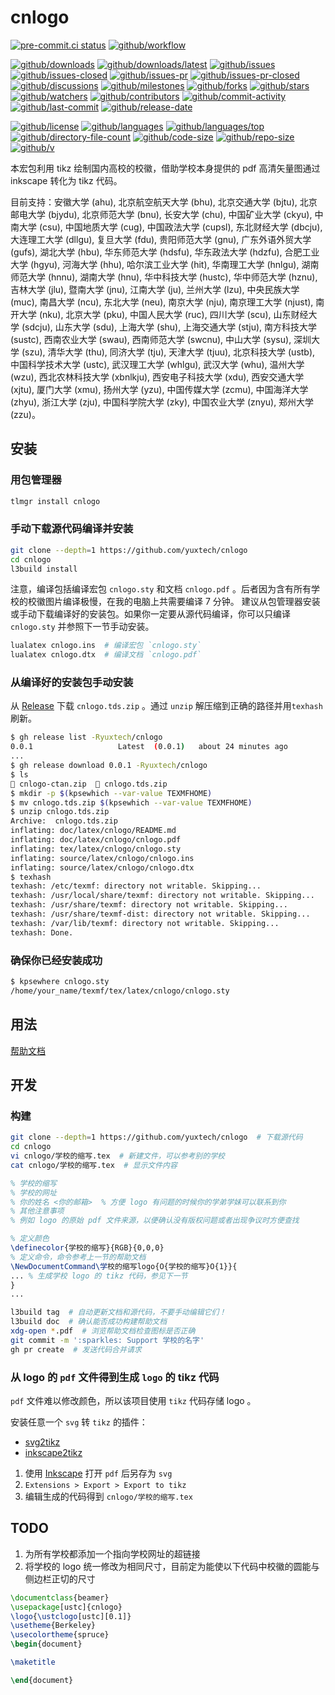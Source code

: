 # cnlogo

[![pre-commit.ci status](https://results.pre-commit.ci/badge/github/yuxtech/cnlogo/main.svg)](https://results.pre-commit.ci/latest/github/yuxtech/cnlogo/main)
[![github/workflow](https://github.com/yuxtech/cnlogo/actions/workflows/main.yml/badge.svg)](https://github.com/yuxtech/cnlogo/actions)

[![github/downloads](https://shields.io/github/downloads/yuxtech/cnlogo/total)](https://github.com/yuxtech/cnlogo/releases)
[![github/downloads/latest](https://shields.io/github/downloads/yuxtech/cnlogo/latest/total)](https://github.com/yuxtech/cnlogo/releases/latest)
[![github/issues](https://shields.io/github/issues/yuxtech/cnlogo)](https://github.com/yuxtech/cnlogo/issues)
[![github/issues-closed](https://shields.io/github/issues-closed/yuxtech/cnlogo)](https://github.com/yuxtech/cnlogo/issues?q=is%3Aissue+is%3Aclosed)
[![github/issues-pr](https://shields.io/github/issues-pr/yuxtech/cnlogo)](https://github.com/yuxtech/cnlogo/pulls)
[![github/issues-pr-closed](https://shields.io/github/issues-pr-closed/yuxtech/cnlogo)](https://github.com/yuxtech/cnlogo/pulls?q=is%3Apr+is%3Aclosed)
[![github/discussions](https://shields.io/github/discussions/yuxtech/cnlogo)](https://github.com/yuxtech/cnlogo/discussions)
[![github/milestones](https://shields.io/github/milestones/all/yuxtech/cnlogo)](https://github.com/yuxtech/cnlogo/milestones)
[![github/forks](https://shields.io/github/forks/yuxtech/cnlogo)](https://github.com/yuxtech/cnlogo/network/members)
[![github/stars](https://shields.io/github/stars/yuxtech/cnlogo)](https://github.com/yuxtech/cnlogo/stargazers)
[![github/watchers](https://shields.io/github/watchers/yuxtech/cnlogo)](https://github.com/yuxtech/cnlogo/watchers)
[![github/contributors](https://shields.io/github/contributors/yuxtech/cnlogo)](https://github.com/yuxtech/cnlogo/graphs/contributors)
[![github/commit-activity](https://shields.io/github/commit-activity/w/yuxtech/cnlogo)](https://github.com/yuxtech/cnlogo/graphs/commit-activity)
[![github/last-commit](https://shields.io/github/last-commit/yuxtech/cnlogo)](https://github.com/yuxtech/cnlogo/commits)
[![github/release-date](https://shields.io/github/release-date/yuxtech/cnlogo)](https://github.com/yuxtech/cnlogo/releases/latest)

[![github/license](https://shields.io/github/license/yuxtech/cnlogo)](https://github.com/yuxtech/cnlogo/blob/main/LICENSE)
[![github/languages](https://shields.io/github/languages/count/yuxtech/cnlogo)](https://github.com/yuxtech/cnlogo)
[![github/languages/top](https://shields.io/github/languages/top/yuxtech/cnlogo)](https://github.com/yuxtech/cnlogo)
[![github/directory-file-count](https://shields.io/github/directory-file-count/yuxtech/cnlogo)](https://github.com/yuxtech/cnlogo)
[![github/code-size](https://shields.io/github/languages/code-size/yuxtech/cnlogo)](https://github.com/yuxtech/cnlogo)
[![github/repo-size](https://shields.io/github/repo-size/yuxtech/cnlogo)](https://github.com/yuxtech/cnlogo)
[![github/v](https://shields.io/github/v/release/yuxtech/cnlogo)](https://github.com/yuxtech/cnlogo)

本宏包利用 tikz 绘制国内高校的校徽，借助学校本身提供的 pdf 高清矢量图通过
inkscape 转化为 tikz 代码。

<!-- markdownlint-disable MD013 -->

目前支持：安徽大学 (ahu), 北京航空航天大学 (bhu), 北京交通大学 (bjtu), 北京邮电大学 (bjydu), 北京师范大学 (bnu), 长安大学 (chu), 中国矿业大学 (ckyu), 中南大学 (csu), 中国地质大学 (cug), 中国政法大学 (cupsl), 东北财经大学 (dbcju), 大连理工大学 (dllgu), 复旦大学 (fdu), 贵阳师范大学 (gnu), 广东外语外贸大学 (gufs), 湖北大学 (hbu), 华东师范大学 (hdsfu), 华东政法大学 (hdzfu), 合肥工业大学 (hgyu), 河海大学 (hhu), 哈尔滨工业大学 (hit), 华南理工大学 (hnlgu), 湖南师范大学 (hnnu), 湖南大学 (hnu), 华中科技大学 (hustc), 华中师范大学 (hznu), 吉林大学 (jlu), 暨南大学 (jnu), 江南大学 (ju), 兰州大学 (lzu), 中央民族大学 (muc), 南昌大学 (ncu), 东北大学 (neu), 南京大学 (nju), 南京理工大学 (njust), 南开大学 (nku), 北京大学 (pku), 中国人民大学 (ruc), 四川大学 (scu), 山东财经大学 (sdcju), 山东大学 (sdu), 上海大学 (shu), 上海交通大学 (stju), 南方科技大学 (sustc), 西南农业大学 (swau), 西南师范大学 (swcnu), 中山大学 (sysu), 深圳大学 (szu), 清华大学 (thu), 同济大学 (tju), 天津大学 (tjuu), 北京科技大学 (ustb), 中国科学技术大学 (ustc), 武汉理工大学 (whlgu), 武汉大学 (whu), 温州大学 (wzu), 西北农林科技大学 (xbnlkju), 西安电子科技大学 (xdu), 西安交通大学 (xjtu), 厦门大学 (xmu), 扬州大学 (yzu), 中国传媒大学 (zcmu), 中国海洋大学 (zhyu), 浙江大学 (zju), 中国科学院大学 (zky), 中国农业大学 (znyu), 郑州大学 (zzu)。

## 安装

### 用包管理器

```sh
tlmgr install cnlogo
```

### 手动下载源代码编译并安装

```sh
git clone --depth=1 https://github.com/yuxtech/cnlogo
cd cnlogo
l3build install
```

注意，编译包括编译宏包 `cnlogo.sty` 和文档 `cnlogo.pdf`
。后者因为含有所有学校的校徽图片编译极慢，在我的电脑上共需要编译 7 分钟。
建议从包管理器安装或手动下载编译好的安装包。如果你一定要从源代码编译，你可以只编译
`cnlogo.sty` 并参照下一节手动安装。

```sh
lualatex cnlogo.ins  # 编译宏包 `cnlogo.sty`
lualatex cnlogo.dtx  # 编译文档 `cnlogo.pdf`
```

### 从编译好的安装包手动安装

从
[Release](https://github.com/yuxtech/cnlogo/releases/latest)
下载 `cnlogo.tds.zip` 。通过 `unzip` 解压缩到正确的路径并用`texhash` 刷新。

```sh
$ gh release list -Ryuxtech/cnlogo
0.0.1                   Latest  (0.0.1)   about 24 minutes ago
...
$ gh release download 0.0.1 -Ryuxtech/cnlogo
$ ls
 cnlogo-ctan.zip   cnlogo.tds.zip
$ mkdir -p $(kpsewhich --var-value TEXMFHOME)
$ mv cnlogo.tds.zip $(kpsewhich --var-value TEXMFHOME)
$ unzip cnlogo.tds.zip
Archive:  cnlogo.tds.zip
inflating: doc/latex/cnlogo/README.md
inflating: doc/latex/cnlogo/cnlogo.pdf
inflating: tex/latex/cnlogo/cnlogo.sty
inflating: source/latex/cnlogo/cnlogo.ins
inflating: source/latex/cnlogo/cnlogo.dtx
$ texhash
texhash: /etc/texmf: directory not writable. Skipping...
texhash: /usr/local/share/texmf: directory not writable. Skipping...
texhash: /usr/share/texmf: directory not writable. Skipping...
texhash: /usr/share/texmf-dist: directory not writable. Skipping...
texhash: /var/lib/texmf: directory not writable. Skipping...
texhash: Done.
```

### 确保你已经安装成功

```sh
$ kpsewhere cnlogo.sty
/home/your_name/texmf/tex/latex/cnlogo/cnlogo.sty
```

<!-- ex: nowrap
-->

## 用法

[帮助文档](https://mirrors.cnlogo.org/language/chinese/cnlogo/cnlogo.pdf)

## 开发

### 构建

```sh
git clone --depth=1 https://github.com/yuxtech/cnlogo  # 下载源代码
cd cnlogo
vi cnlogo/学校的缩写.tex  # 新建文件，可以参考别的学校
cat cnlogo/学校的缩写.tex  # 显示文件内容
```

```tex
% 学校的缩写
% 学校的网址
% 你的姓名 <你的邮箱>  % 方便 logo 有问题的时候你的学弟学妹可以联系到你
% 其他注意事项
% 例如 logo 的原始 pdf 文件来源，以便确认没有版权问题或者出现争议时方便查找

% 定义颜色
\definecolor{学校的缩写}{RGB}{0,0,0}
% 定义命令，命令参考上一节的帮助文档
\NewDocumentCommand\学校的缩写logo{O{学校的缩写}O{1}}{
... % 生成学校 logo 的 tikz 代码，参见下一节
}
...
```

```sh
l3build tag  # 自动更新文档和源代码，不要手动编辑它们！
l3build doc  # 确认能否成功构建帮助文档
xdg-open *.pdf  # 浏览帮助文档检查图标是否正确
git commit -m ':sparkles: Support 学校的名字'
gh pr create  # 发送代码合并请求
```

### 从 logo 的 `pdf` 文件得到生成 `logo` 的 tikz 代码

`pdf` 文件难以修改颜色，所以该项目使用 `tikz` 代码存储 logo 。

安装任意一个 `svg` 转 `tikz` 的插件：

- [svg2tikz](https://github.com/xyz2tex/svg2tikz)
- [inkscape2tikz](https://github.com/halamalala/inkscape2tikz)

1. 使用 [Inkscape](https://github.com/inkscape/inkscape) 打开 `pdf` 后另存为 `svg`
2. `Extensions > Export > Export to tikz`
3. 编辑生成的代码得到 `cnlogo/学校的缩写.tex`

## TODO

1. 为所有学校都添加一个指向学校网址的超链接
2. 将学校的 logo 统一修改为相同尺寸，目前定为能使以下代码中校徽的圆能与侧边栏正切的尺寸

```tex
\documentclass{beamer}
\usepackage[ustc]{cnlogo}
\logo{\ustclogo[ustc][0.1]}
\usetheme{Berkeley}
\usecolortheme{spruce}
\begin{document}

\maketitle

\end{document}
```
